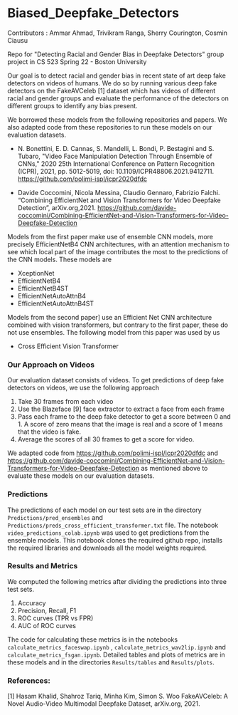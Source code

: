 # Biased_Deepfake_Detectors
Contributors : Ammar Ahmad, Trivikram Ranga, Sherry Courington, Cosmin Ciausu

Repo for "Detecting Racial and Gender Bias in Deepfake Detectors" group project in CS 523 Spring 22 - Boston University

Our goal is to detect racial and gender bias in recent state of art deep fake detectors on videos of humans. We do so by running various deep fake detectors on the FakeAVCeleb [1] dataset which has videos of different racial and gender groups and evaluate the performance of the detectors on different groups to identify any bias present. 

We borrowed these models from the following repositories and papers. We also adapted code from these repositories to run these models on our evaluation datasets.

* N. Bonettini, E. D. Cannas, S. Mandelli, L. Bondi, P. Bestagini and S. Tubaro, "Video Face Manipulation Detection Through Ensemble of CNNs," 2020 25th International Conference on Pattern Recognition (ICPR), 2021, pp. 5012-5019, doi: 10.1109/ICPR48806.2021.9412711. 
https://github.com/polimi-ispl/icpr2020dfdc

* Davide Coccomini, Nicola Messina, Claudio Gennaro, Fabrizio Falchi.  “Combining EfficientNet and Vision Transformers for Video Deepfake Detection”, arXiv.org,2021. 
https://github.com/davide-coccomini/Combining-EfficientNet-and-Vision-Transformers-for-Video-Deepfake-Detection

Models from the first paper make use of ensemble CNN models, more precisely EfficientNetB4 CNN architectures, with an attention mechanism to see which local part of the image contributes the most to the predictions of the CNN models. These models are 

* XceptionNet 
* EfficientNetB4 
* EfficientNetB4ST 
* EfficientNetAutoAttnB4
* EfficientNetAutoAttnB4ST


Models from the second paper] use an Efficient Net CNN architecture combined with vision transformers, but contrary to the first paper, these do not use ensembles. The following model from this paper was used by us

* Cross Efficient Vision Transformer

### Our Approach on Videos
Our evaluation dataset consists of videos. To get predictions of deep fake detectors on videos, we use the following approach

1. Take 30 frames from each video
2. Use the Blazeface [9] face extractor to extract a face from each frame
3. Pass each frame to the deep fake detector to get  a score between 0 and 1. A score of zero means that the image is real and a score of 1 means that the video is fake. 
4. Average the scores of all 30 frames to get a score for video. 

We adapted code from https://github.com/polimi-ispl/icpr2020dfdc and https://github.com/davide-coccomini/Combining-EfficientNet-and-Vision-Transformers-for-Video-Deepfake-Detection as mentioned above to evaluate these models on our evaluation datasets. 

### Predictions
The predictions of each model on our test sets are in the directory `Predictions/pred_ensembles` and `Predictions/preds_cross_efficient_transformer.txt` file. The notebook `video_predictions_colab.ipynb` was used to get predictions from the ensemble models. This notebook clones the required github repo, installs the required libraries and downloads all the model weights required. 

### Results and Metrics

We computed the following metrics after dividing the predictions into three test sets. 
1. Accuracy
2. Precision, Recall, F1
3. ROC curves (TPR vs FPR)
4. AUC of ROC curves

The code for calculating these metrics is in the notebooks `calculate_metrics_faceswap.ipynb` , `calculate_metrics_wav2lip.ipynb` and `calculate_metrics_fsgan.ipynb`. Detailed tables and plots of metrics are in these models and in the directories `Results/tables` and `Results/plots`.

###






### References:

[1] Hasam Khalid, Shahroz Tariq, Minha Kim, Simon S. Woo FakeAVCeleb: A Novel Audio-Video Multimodal Deepfake Dataset, arXiv.org, 2021.
